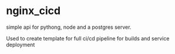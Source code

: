 # nginx_cicd

simple api for pythong, node and a postgres server.

Used to create template for full ci/cd pipeline for builds and service deployment
